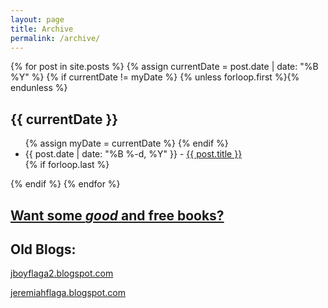 ```yaml
---
layout: page
title: Archive
permalink: /archive/
---
```


<!-- archive page code from http://chris.house/blog/building-a-simple-archive-page-with-jekyll -->

<section class="archive-post-list">

   {% for post in site.posts %}
       {% assign currentDate = post.date | date: "%B %Y" %}
       {% if currentDate != myDate %}
           {% unless forloop.first %}</ul>{% endunless %}
           <h2>{{ currentDate }}</h2>
           <ul>
           {% assign myDate = currentDate %}
       {% endif %}
       <li>
            <span>{{ post.date | date: "%B %-d, %Y" }}</span> - 
            <a href="{{ post.url }}">{{ post.title }}</a>
       </li>
       {% if forloop.last %}</ul>{% endif %}
   {% endfor %}

</section>


## [Want some _good_ and free books?](/free-books/) 

## Old Blogs:
   
[jboyflaga2.blogspot.com](https://jboyflaga2.blogspot.com)

[jeremiahflaga.blogspot.com](https://jeremiahflaga.blogspot.com)
